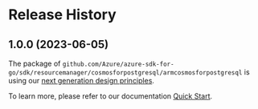 # Release History

## 1.0.0 (2023-06-05)

The package of `github.com/Azure/azure-sdk-for-go/sdk/resourcemanager/cosmosforpostgresql/armcosmosforpostgresql` is using our [next generation design principles](https://azure.github.io/azure-sdk/general_introduction.html).

To learn more, please refer to our documentation [Quick Start](https://aka.ms/azsdk/go/mgmt).
